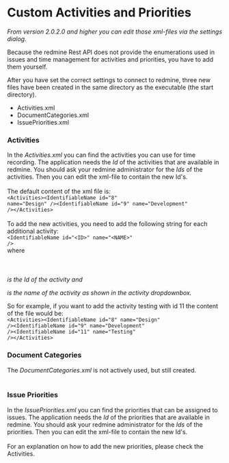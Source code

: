 # Custom Activities and Priorities #

_From version 2.0.2.0 and higher you can edit those xml-files via the settings dialog._


Because the redmine Rest API does not provide the enumerations used in issues and time management for activities and priorities, you have to add them yourself.

After you have set the correct settings to connect to redmine, three new files have been created in the same directory as the executable (the start directory).

  * Activities.xml
  * DocumentCategories.xml
  * IssuePriorities.xml

### Activities ###
In the _Activities.xml_ you can find the activities you can use for time recording. The application needs the _Id_ of the activities that are available in redmine. You should ask your redmine administrator for the _Ids_ of the activities. Then you can edit the xml-file to contain the new Id's.<br>
<br>
The default content of the xml file is:<br>
<code>&lt;Activities&gt;&lt;IdentifiableName id="8" name="Design" /&gt;&lt;IdentifiableName id="9" name="Development" /&gt;&lt;/Activities&gt;</code><br>
<br>
To add the new activities, you need to add the following string for each additional activity:<br>
<code>&lt;IdentifiableName id="&lt;ID&gt;" name="&lt;NAME&gt;" /&gt;</code><br>
where <br>
<br>
<ID><br>
<br>
<i>is the Id of the activity and</i>

<NAME>

<i>is the name of the activity as shown in the activity dropdownbox.</i>

So for example, if you want to add the activity testing with id 11 the content of the file would be:<br>
<code>&lt;Activities&gt;&lt;IdentifiableName id="8" name="Design" /&gt;&lt;IdentifiableName id="9" name="Development" /&gt;&lt;IdentifiableName id="11" name="Testing" /&gt;&lt;/Activities&gt;</code><br>


<h3>Document Categories</h3>
The <i>DocumentCategories.xml</i> is not actively used, but still created.<br>
<br>
<h3>Issue Priorities</h3>
In the <i>IssuePriorities.xml</i> you can find the priorities that can be assigned to issues. The application needs the <i>Id</i> of the priorities that are available in redmine. You should ask your redmine administrator for the <i>Ids</i> of the priorities. Then you can edit the xml-file to contain the new Id's.<br>
<br>
For an explanation on how to add the new priorities, please check the Activities.